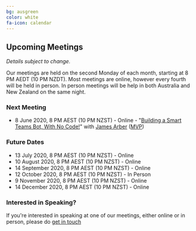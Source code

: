 ```yaml
---
bg: ausgreen
color: white
fa-icon: calendar
---
```


## Upcoming Meetings

_Details subject to change._

Our meetings are held on the second Monday of each month, starting at 8 PM AEDT (10 PM NZDT). Most meetings are online, however every fourth will be held in person. In person meetings will be help in both Australia and New Zealand on the same night.

### Next Meeting

* 8 June 2020, 8 PM AEST (10 PM NZST) - Online - "[Building a Smart Teams Bot, With No Code!](https://www.meetup.com/ANZ-PowerShell-UserGroup/events/270777546/)" with [James Arber](https://twitter.com/UCMadScientist) ([MVP](https://mvp.microsoft.com/en-us/PublicProfile/5003444))

### Future Dates

* 13 July 2020, 8 PM AEST (10 PM NZST) - Online
* 10 August 2020, 8 PM AEST (10 PM NZST) - Online
* 14 September 2020, 8 PM AEST (10 PM NZST) - Online
* 12 October 2020, 8 PM AEST (10 PM NZST) - In Person
* 9 November 2020, 8 PM AEST (10 PM NZST) - Online
* 14 December 2020, 8 PM AEST (10 PM NZST) - Online

### Interested in Speaking?

If you're interested in speaking at one of our meetings, either online or in person, please do [get in touch](https://anzpsug.github.io/#contact)
